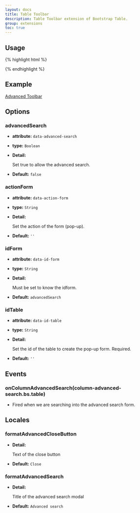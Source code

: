```yaml
---
layout: docs
title: Table Toolbar
description: Table Toolbar extension of Bootstrap Table.
group: extensions
toc: true
---
```


## Usage

{% highlight html %}
<script src="extensions/toolbar/bootstrap-table-toolbar.js"></script>
{% endhighlight %}

## Example

[Advanced Toolbar](https://examples.bootstrap-table.com/#extensions/toolbar.html)

## Options

### advancedSearch

- **attribute:** `data-advanced-search`

- **type:** `Boolean`

- **Detail:**

   Set true to allow the advanced search.

- **Default:** `false`

### actionForm

- **attribute:** `data-action-form`

- **type:** `String`

- **Detail:**

   Set the action of the form (pop-up).

- **Default:** `''`

### idForm

- **attribute:** `data-id-form`

- **type:** `String`

- **Detail:**

   Must be set to know the idform.

- **Default:** `advancedSearch`

### idTable

- **attribute:** `data-id-table`

- **type:** `String`

- **Detail:**

   Set the id of the table to create the pop-up form. Required.

- **Default:** `''`

## Events

### onColumnAdvancedSearch(column-advanced-search.bs.table)

* Fired when we are searching into the advanced search form.

## Locales

### formatAdvancedCloseButton

- **Detail:**

   Text of the close button

- **Default:** `Close`

### formatAdvancedSearch

- **Detail:**

   Title of the advanced search modal

- **Default:** `Advanced search`
